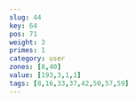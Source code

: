 ```yaml
---
slug: 44
key: 64
pos: 71
weight: 3
primes: 1
category: user
zones: [8,40]
value: [193,3,1,1]
tags: [8,16,33,37,42,50,57,59]
---
```

